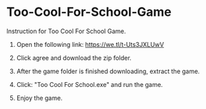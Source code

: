 # Too-Cool-For-School-Game 

Instruction for Too Cool For School Game.

1. Open the following link: https://we.tl/t-Uts3JXLUwV

2. Click agree and download the zip folder.

3. After the game folder is finished downloading, extract the game.

4. Click: "Too Cool For School.exe" and run the game. 

5. Enjoy the game. 
